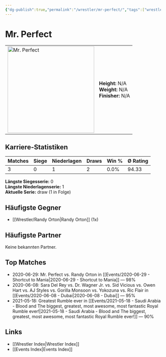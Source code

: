 ```yaml
---
{"dg-publish":true,"permalink":"/wrestler/mr-perfect/","tags":["wrestler"],"noteIcon":"","created":"2025-08-11T09:33:20.300+02:00"}
---
```



# Mr. Perfect

<table>
<tr>
<td><img src="Mr. Perfect.png" width="280" alt="Mr. Perfect"></td>
<td>
<b>Height:</b> N/A<br>
<b>Weight:</b> N/A<br>
<b>Finisher:</b> N/A<br>
</td>
</tr>
</table>

## Karriere-Statistiken

| Matches | Siege | Niederlagen | Draws | Win % | Ø Rating |
|---------|-------|-------------|-------|-------|-----------|
| 3 | 0 | 1 | 2 | 0.0% | 94.33 |

**Längste Siegesserie:** 0<br>**Längste Niederlagenserie:** 1<br>**Aktuelle Serie:** draw (1 in Folge)


## Häufigste Gegner
- [[Wrestler/Randy Orton\|Randy Orton]] (1x)

## Häufigste Partner
Keine bekannten Partner.

## Top Matches
- 2020-06-29: Mr. Perfect vs. Randy Orton in [[Events/2020-06-29 - Shortcut to Mania\|2020-06-29 - Shortcut to Mania]] — 98%
- 2020-06-08: Sara Del Rey vs. Dr. Wagner Jr. vs. Sid Vicious vs. Owen Hart vs. AJ Styles vs. Gorilla Monsoon vs. Yokozuna vs. Ric Flair in [[Events/2020-06-08 - Dubai\|2020-06-08 - Dubai]] — 95%
- 2021-05-18: Greatest Rumble ever in [[Events/2021-05-18 - Saudi Arabia - Blood and The biggest, greatest, most awesome, most fantastic Royal Rumble ever!\|2021-05-18 - Saudi Arabia - Blood and The biggest, greatest, most awesome, most fantastic Royal Rumble ever!]] — 90%

## Links
- [[Wrestler Index\|Wrestler Index]]
- [[Events Index\|Events Index]]
